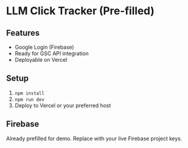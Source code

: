 # LLM Click Tracker (Pre-filled)

## Features
- Google Login (Firebase)
- Ready for GSC API integration
- Deployable on Vercel

## Setup
1. `npm install`
2. `npm run dev`
3. Deploy to Vercel or your preferred host

## Firebase
Already prefilled for demo. Replace with your live Firebase project keys.
